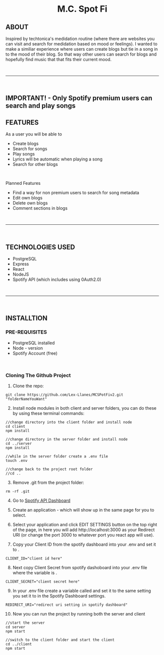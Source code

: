 

<p align="center">
    <h1 align="center"><b>M.C. Spot Fi</b></h1>
</p>

## ABOUT

Inspired by techtonica's medidation routine (where there are websites you can visit and search for medidation based on mood or feelings). I wanted to make a similiar experience where users can create blogs but tie in a song in to the mood of their blog. So that way other users can search for blogs and hopefully find music that that fits their current mood.

</br>

___

</br>

## IMPORTANT! - Only Spotify premium users can search and play songs

## FEATURES
As a user you will be able to
- Create blogs
- Search for songs
- Play songs
- Lyrics will be automatic when playing a song
- Search for other blogs

</br>

Planned Features
- Find a way for non premium users to search for song metadata
- Edit own blogs
- Delete own blogs
- Comment sections in blogs



</br>

___

</br>







## TECHNOLOGIES USED

- PostgreSQL
- Express
- React
- NodeJS
- Spotify API (which includes using 0Auth2.0)

</br>

___

</br>

## INSTALLTION
###  PRE-REQUISITES

- PostgreSQL installed
- Node - version 
- Spotify Account (free)

</br>

### Cloning The Github Project

1. Clone the repo:
```
git clone https://github.com/Lex-Llanes/MCSPotFiv2.git "folderNameYouWant"
```

2. Install node modules in both client and server folders, you can do these by using these terminal commands:
```
//change directory into the client folder and install node
cd client
npm install

//change directory in the server folder and install node
cd ../server
npm install

//while in the server folder create a .env file
touch .env

//change back to the project root folder
//cd ..
```

3. Remove .git from the project folder:
```
rm -rf .git
```
4. Go to [Spotify API Dashboard](https://developer.spotify.com/dashboard/applications)

5. Create an application - which will show up in the same page for you to select.

6. Select your application and click EDIT SETTINGS button on the top right of the page, in here you will add http://localhost:3000 as your Redirect URI (or change the port 3000 to whatever port you react app will use).

7. Copy your Client ID from the spotify dashboard into your .env and set it to .
```
CLIENT_ID="client id here"
```

8. Next copy Client Secret from spotify dashoboard into your .env file where the variable is .
```
CLIENT_SECRET="client secret here"
```

9. In your .env file create a variable called and set it to the same setting you set it to in the Spotify Dashboard settings.
```
REDIRECT_URI="redirect uri setting in spotify dashboard"
```

10. Now you can run the project by running both the server and client
```
//start the server
cd server
npm start

//switch to the client folder and start the client
cd ../client
npm start
```


</br>
